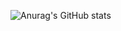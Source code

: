 ![Anurag's GitHub stats](https://github-readme-stats.vercel.app/api?username=kimyongyeon&show_icons=true&theme=radical)
